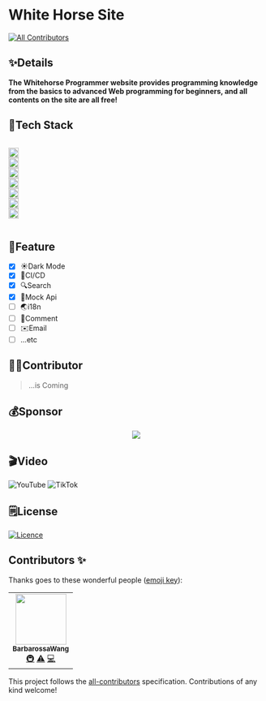# White Horse Site
<!-- ALL-CONTRIBUTORS-BADGE:START - Do not remove or modify this section -->
[![All Contributors](https://img.shields.io/badge/all_contributors-1-orange.svg?style=flat-square)](#contributors-)
<!-- ALL-CONTRIBUTORS-BADGE:END -->

## ✨Details

**The Whitehorse Programmer website provides programming knowledge from the basics to advanced Web programming for beginners, and all contents on the site are all free!**

## 🔧Tech Stack

<code>
<img height="20" src="https://img.shields.io/badge/vuejs-%2335495e.svg?style=for-the-badge&logo=vuedotjs&logoColor=%234FC08D" alt="VueJs" />
<img height="20" src="https://img.shields.io/badge/vite-%23646CFF.svg?style=for-the-badge&logo=vite&logoColor=white" alt="Vite" />
<img height="20" src="https://img.shields.io/badge/tailwindcss-%2338B2AC.svg?style=for-the-badge&logo=tailwind-css&logoColor=white" alt="TailwindCSS" />
<img height="20" src="https://img.shields.io/badge/typescript-%23007ACC.svg?style=for-the-badge&logo=typescript&logoColor=white" alt="TypeScript" />
<img height="20" src="https://img.shields.io/badge/spring-%236DB33F.svg?style=for-the-badge&logo=spring&logoColor=white" alt="Spring" />
<img height="20" src="https://img.shields.io/badge/nestjs-%23E0234E.svg?style=for-the-badge&logo=nestjs&logoColor=white" alt="NestJS" />
<img height="20" src="https://img.shields.io/badge/github-%23121011.svg?style=for-the-badge&logo=github&logoColor=white" alt="GitHub" />

</code>

## 🎉Feature

- [x] ☀️Dark Mode
- [x] 🐼CI/CD
- [x] 🔍Search
- [x] 🤖Mock Api
- [ ] 🌏i18n
- [ ] 💬Comment
- [ ] ✉️Email
- [ ] ...etc

## 🧑‍💻Contributor

> ...is Coming

<!-- ## 👇Follow us -->

## 💰Sponsor

<p align="center">
  <a href="https://cdn.jsdelivr.net/gh/YunYouJun/sponsors/public/sponsors.svg">
    <img src='https://cdn.jsdelivr.net/gh/YunYouJun/sponsors/public/sponsors.svg'/>
  </a>
</p>

## 🎬Video

![YouTube](https://img.shields.io/badge/YouTube-%23FF0000.svg?style=for-the-badge&logo=YouTube&logoColor=white)
![TikTok](https://img.shields.io/badge/TikTok-%23000000.svg?style=for-the-badge&logo=TikTok&logoColor=white)

## 🗒️License

[![Licence](https://img.shields.io/github/license/Ileriayo/markdown-badges?style=for-the-badge)](./LICENSE)

## Contributors ✨

Thanks goes to these wonderful people ([emoji key](https://allcontributors.org/docs/en/emoji-key)):

<!-- ALL-CONTRIBUTORS-LIST:START - Do not remove or modify this section -->
<!-- prettier-ignore-start -->
<!-- markdownlint-disable -->
<table>
  <tr>
    <td align="center"><a href="https://www.aheapofearth.com/"><img src="https://avatars.githubusercontent.com/u/40034814?v=4?s=100" width="100px;" alt=""/><br /><sub><b>BarbarossaWang</b></sub></a><br /><a href="#infra-BarbarossaWang" title="Infrastructure (Hosting, Build-Tools, etc)">🚇</a> <a href="https://github.com/lalalavard/white-horse/commits?author=BarbarossaWang" title="Tests">⚠️</a> <a href="https://github.com/lalalavard/white-horse/commits?author=BarbarossaWang" title="Code">💻</a></td>
  </tr>
</table>

<!-- markdownlint-restore -->
<!-- prettier-ignore-end -->

<!-- ALL-CONTRIBUTORS-LIST:END -->

This project follows the [all-contributors](https://github.com/all-contributors/all-contributors) specification. Contributions of any kind welcome!